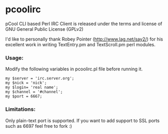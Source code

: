 pcoolirc
========

pCool CLI based Perl IRC Client is released under the terms and license of GNU General Public License (GPLv2)

I'd like to personally thank Robey Pointer (http://www.lag.net/say2/) for his excellent work in writing TextEntry.pm and TextScroll.pm perl modules.

### Usage:  
Modify the following variables in pcoolirc.pl file  before running it.  
  
    my $server = 'irc.server.org';  
    my $nick = 'nick';  
    my $login= 'real name';  
    my $channel = '#channel';  
    my $port = 6667;  
  
### Limitations:  
Only plain-text port is supported. If you want to add support to SSL ports such as 6697 feel free to fork :)  

